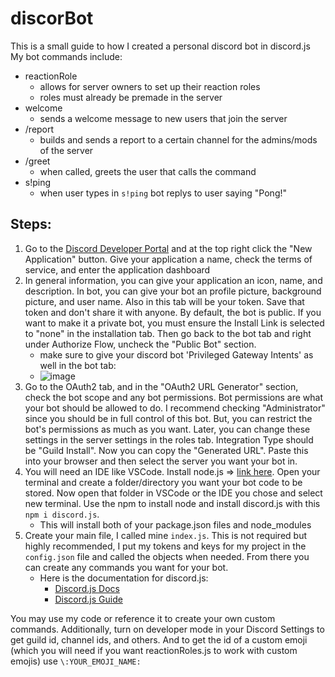 # discorBot
This is a small guide to how I created a personal discord bot in discord.js
My bot commands include:
* reactionRole
  * allows for server owners to set up their reaction roles
  * roles must already be premade in the server
* welcome
  * sends a welcome message to new users that join the server
* /report
  * builds and sends a report to a certain channel for the admins/mods of the server
* /greet
  * when called, greets the user that calls the command
* s!ping
  * when user types in `s!ping` bot replys to user saying "Pong!"

## Steps:
1. Go to the [Discord Developer Portal](https://discord.com/developers/applications) and at the top right click the "New Application" button. Give your application a name, check the terms of service, and enter the application dashboard
2. In general information, you can give your application an icon, name, and description. In bot, you can give your bot an profile picture, background picture, and user name. Also in this tab will be your token. Save that token and don't share it with anyone. By default, the bot is public. If you want to make it a private bot, you must ensure the Install Link is selected to "none" in the installation tab. Then go back to the bot tab and right under Authorize Flow, uncheck the "Public Bot" section.
   * make sure to give your discord bot 'Privileged Gateway Intents' as well in the bot tab:
   * ![image](https://github.com/user-attachments/assets/58eaacf1-0e2f-4f1c-8f46-2d61bdf9daf4)
3. Go to the OAuth2 tab, and in the "OAuth2 URL Generator" section, check the bot scope and any bot permissions. Bot permissions are what your bot should be allowed to do. I recommend checking "Administrator" since you should be in full control of this bot. But, you can restrict the bot's permissions as much as you want. Later, you can change these settings in the server settings in the roles tab. Integration Type should be "Guild Install". Now you can copy the "Generated URL". Paste this into your browser and then select the server you want your bot in.
4. You will need an IDE like VSCode. Install node.js => [link here](https://nodejs.org/en/download/package-manager/current). Open your terminal and create a folder/directory you want your bot code to be stored. Now open that folder in VSCode or the IDE you chose and select new terminal. Use the npm to install node and install discord.js with this ```npm i discord.js```.
   * This will install both of your package.json files and node_modules
5. Create your main file, I called mine ```index.js```. This is not required but highly recommended, I put my tokens and keys for my project in the ```config.json``` file and called the objects when needed. From there you can create any commands you want for your bot.
   * Here is the documentation for discord.js:
     * [Discord.js Docs](https://discord.js.org/docs/packages/discord.js/14.16.3)
     * [Discord.js Guide](https://discordjs.guide/#before-you-begin)

You may use my code or reference it to create your own custom commands. Additionally, turn on developer mode in your Discord Settings to get guild id, channel ids, and others. And to get the id of a custom emoji (which you will need if you want reactionRoles.js to work with custom emojis) use ```\:YOUR_EMOJI_NAME:``` 
